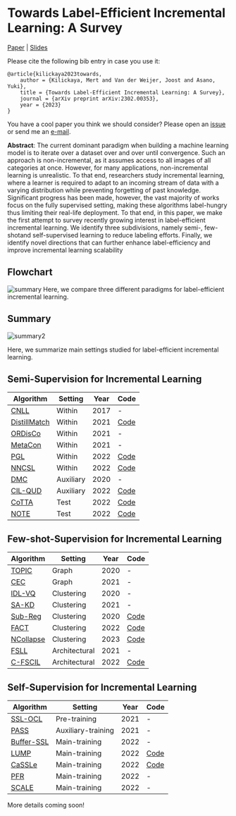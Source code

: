 # Towards Label-Efficient Incremental Learning: A Survey

[Paper](https://arxiv.org/pdf/2302.00353.pdf) | [Slides](https://kilickaya.github.io/resume/survey.pdf)

Please cite the following bib entry in case you use it:
```
@article{kilickaya2023towards,
    author = {Kilickaya, Mert and Van der Weijer, Joost and Asano, Yuki},
    title = {Towards Label-Efficient Incremental Learning: A Survey},
    journal = {arXiv preprint arXiv:2302.00353},
    year = {2023}
}
```

You have a cool paper you think we should consider? Please open an [issue](https://github.com/kilickaya/label-efficient-il/issues/new/choose) or send me an [e-mail](kilickayamert@gmail.com).   

**Abstract**: The current dominant paradigm when building a
machine learning model is to iterate over a dataset
over and over until convergence. Such an approach is non-incremental, as it assumes access
to all images of all categories at once. However,
for many applications, non-incremental learning
is unrealistic. To that end, researchers study incremental learning, where a learner is required to
adapt to an incoming stream of data with a varying distribution while preventing forgetting of past
knowledge. Significant progress has been made,
however, the vast majority of works focus on the
fully supervised setting, making these algorithms
label-hungry thus limiting their real-life deployment. To that end, in this paper, we make the
first attempt to survey recently growing interest
in label-efficient incremental learning. We identify three subdivisions, namely semi-, few-shotand self-supervised learning to reduce labeling efforts. Finally, we identify novel directions that
can further enhance label-efficiency and improve
incremental learning scalability

## Flowchart
![summary](https://user-images.githubusercontent.com/8891413/222820805-4597104c-2e1d-4d0d-b818-b8187d6ce94c.PNG)
Here, we compare three different paradigms for label-efficient incremental learning. 

## Summary

![summary2](https://user-images.githubusercontent.com/8891413/222820855-7590786c-87d8-4854-8e59-2969802e46d1.PNG)

Here, we summarize main settings studied for label-efficient incremental learning. 

## Semi-Supervision for Incremental Learning

| Algorithm | Setting | Year | Code | 
| -------- | -------- | -------- | -------- |
| [CNLL](https://dl.acm.org/doi/10.1145/3094243.3094247)      | Within | 2017 | - |
| [DistillMatch](https://arxiv.org/abs/2101.09536) | Within | 2021 | [Code](https://github.com/GT-RIPL/DistillMatch-SSCL) |
| [ORDisCo](https://arxiv.org/abs/2101.00407) | Within | 2021 | - |
| [MetaCon](https://arxiv.org/abs/2110.01856) | Within | 2021 | - | 
| [PGL](https://arxiv.org/abs/2201.09196) | Within | 2022 | [Code](https://github.com/luoyan407/grad_prediction) |
| [NNCSL](https://arxiv.org/pdf/2212.05102.pdf) | Within | 2022 | [Code](https://github.com/kangzhiq/NNCSL)
| [DMC](https://arxiv.org/abs/1903.07864) | Auxiliary | 2020 | - |
| [CIL-QUD](https://arxiv.org/abs/2206.07842) | Auxiliary | 2022 | [Code](https://github.com/VITA-Group/CIL-QUD) | 
| [CoTTA](https://arxiv.org/abs/2203.13591) | Test | 2022 | [Code](https://github.com/qinenergy/cotta) | 
| [NOTE](https://arxiv.org/abs/2208.05117) | Test  | 2022 | [Code](https://github.com/TaesikGong/NOTE) | 



## Few-shot-Supervision for Incremental Learning

| Algorithm | Setting | Year | Code | 
| -------- | -------- | -------- | -------- |
| [TOPIC](https://openaccess.thecvf.com/content_CVPR_2020/papers/Tao_Few-Shot_Class-Incremental_Learning_CVPR_2020_paper.pdf) | Graph | 2020  | - | 
| [CEC](https://openaccess.thecvf.com/content/CVPR2021/papers/Zhang_Few-Shot_Incremental_Learning_With_Continually_Evolved_Classifiers_CVPR_2021_paper.pdf) | Graph | 2021 | - | 
| [IDL-VQ](https://openreview.net/forum?id=3SV-ZePhnZM) | Clustering | 2020 | - | 
| [SA-KD](https://arxiv.org/abs/2103.04059) | Clustering | 2021 | - | 
| [Sub-Reg](https://openreview.net/forum?id=boJy41J-tnQ) | Clustering | 2020 | [Code](https://github.com/feyzaakyurek/subspace-reg) | 
| [FACT](https://arxiv.org/abs/2203.06953) | Clustering | 2022 | [Code](https://github.com/zhoudw-zdw/CVPR22-Fact) | 
| [NCollapse](https://arxiv.org/pdf/2302.03004.pdf) | Clustering | 2023 | [Code](https://github.com/NeuralCollapseApplications/FSCIL)
| [FSLL](https://arxiv.org/pdf/2103.00991.pdf) | Architectural | 2021 | - | 
| [C-FSCIL](https://arxiv.org/abs/2203.16588) | Architectural | 2022 | [Code](https://github.com/IBM/constrained-FSCIL) | 


## Self-Supervision for Incremental Learning

| Algorithm | Setting | Year | Code | 
| -------- | -------- | -------- | -------- |
| [SSL-OCL](https://arxiv.org/pdf/2103.14010.pdf) | Pre-training | 2021 | - | 
| [PASS](https://openaccess.thecvf.com/content/CVPR2021/papers/Zhu_Prototype_Augmentation_and_Self-Supervision_for_Incremental_Learning_CVPR_2021_paper.pdf) | Auxiliary-training | 2021 | - | 
| [Buffer-SSL](https://arxiv.org/abs/2203.12710) | Main-training | 2022 | - | 
| [LUMP](https://openreview.net/forum?id=9Hrka5PA7LW) | Main-training | 2022 | [Code](https://github.com/divyam3897/UCL) | 
| [CaSSLe](https://arxiv.org/pdf/2112.04215.pdf) | Main-training | 2022 | [Code](https://github.com/DonkeyShot21/cassle) | 
| [PFR](https://openaccess.thecvf.com/content/CVPR2022W/CLVision/papers/Gomez-Villa_Continually_Learning_Self-Supervised_Representations_With_Projected_Functional_Regularization_CVPRW_2022_paper.pdf) | Main-training | 2022 | - | 
| [SCALE](https://arxiv.org/pdf/2208.11266.pdf) | Main-training | 2022 | - | 


More details coming soon! 


